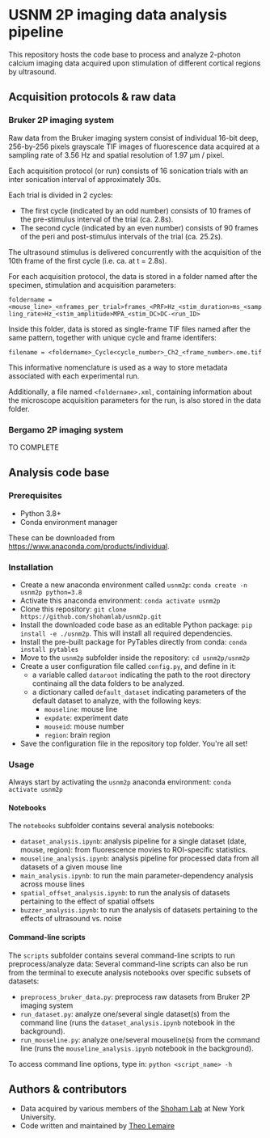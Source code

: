 # USNM 2P imaging data analysis pipeline

This repository hosts the code base to process and analyze 2-photon calcium imaging data acquired upon stimulation of different cortical regions by ultrasound.

## Acquisition protocols & raw data

### Bruker 2P imaging system

Raw data from the Bruker imaging system consist of individual 16-bit deep, 256-by-256 pixels grayscale TIF images of fluorescence data acquired at a sampling rate of 3.56 Hz and spatial resolution of 1.97 μm / pixel.

Each acquisition protocol (or run) consists of 16 sonication trials with an inter sonication interval of approximately 30s.

Each trial is divided in 2 cycles:
- The first cycle (indicated by an odd number) consists of 10 frames of the pre-stimulus interval of the trial (ca. 2.8s).
- The second cycle (indicated by an even number) consists of 90 frames of the peri and post-stimulus intervals of the trial (ca. 25.2s).

The ultrasound stimulus is delivered concurrently with the acquisition of the 10th frame of the first cycle (i.e. ca. at t = 2.8s).

For each acquisition protocol, the data is stored in a folder named after the specimen, stimulation and acquisition parameters:

`foldername = <mouse_line>_<nframes_per_trial>frames_<PRF>Hz_<stim_duration>ms_<sampling_rate>Hz_<stim_amplitude>MPA_<stim_DC>DC-<run_ID>`

Inside this folder, data is stored as single-frame TIF files named after the same pattern, together with unique cycle and frame identifers:

`filename = <foldername>_Cycle<cycle_number>_Ch2_<frame_number>.ome.tif`

This informative nomenclature is used as a way to store metadata associated with each experimental run.

Additionally, a file named `<foldername>.xml`, containing information about the microscope acquisition parameters for the run, is also stored in the data folder.

### Bergamo 2P imaging system

TO COMPLETE

## Analysis code base

### Prerequisites

- Python 3.8+
- Conda environment manager

These can be downloaded from https://www.anaconda.com/products/individual.

### Installation

- Create a new anaconda environment called `usnm2p`: `conda create -n usnm2p python=3.8`
- Activate this anaconda environment: `conda activate usnm2p`
- Clone this repository: `git clone https://github.com/shohamlab/usnm2p.git`
- Install the downloaded code base as an editable Python package: `pip install -e ./usnm2p`. This will install all required dependencies.
- Install the pre-built package for PyTables directly from conda: `conda install pytables`
- Move to the `usnm2p` subfolder inside the repository: `cd usnm2p/usnm2p` 
- Create a user configuration file called `config.py`, and define in it:
    - a variable called `dataroot` indicating the path to the root directory continaing all the data folders to be analyzed.
    - a dictionary called `default_dataset` indicating parameters of the default dataset to analyze, with the following keys:
        - `mouseline`: mouse line
        - `expdate`: experiment date
        - `mouseid`: mouse number
        - `region`: brain region
- Save the configuration file in the repository top folder. You're all set!

### Usage

Always start by activating the `usnm2p` anaconda environment: `conda activate usnm2p`

#### Notebooks

The `notebooks` subfolder contains several analysis notebooks:
- `dataset_analysis.ipynb`: analysis pipeline for a single dataset (date, mouse, region): from fluorescence movies to ROI-specific statistics.
- `mouseline_analysis.ipynb`: analysis pipeline for processed data from all datasets of a given mouse line
- `main_analysis.ipynb`: to run the main parameter-dependency analysis across mouse lines
- `spatial_offset_analysis.ipynb`: to run the analysis of datasets pertaining to the effect of spatial offsets
- `buzzer_analysis.ipynb`: to run the analysis of datasets pertaining to the effects of ultrasound vs. noise

#### Command-line scripts

The `scripts` subfolder contains several command-line scripts to run preprocess/analyze data:
Several command-line scripts can also be run from the terminal to execute analysis notebooks over specific subsets of datasets:
- `preprocess_bruker_data.py`: preprocess raw datasets from Bruker 2P imaging system
- `run_dataset.py`: analyze one/several single dataset(s) from the command line (runs the `dataset_analysis.ipynb` notebook in the background).
- `run_mouseline.py`: analyze one/several mouseline(s) from the command line (runs the `mouseline_analysis.ipynb` notebook in the background).

To access command line options, type in: `python <script_name> -h`

## Authors & contributors

- Data acquired by various members of the [Shoham Lab](https://nie-lab.org/) at New York University.
- Code written and maintained by [Theo Lemaire](mailto:theo.lemaire1@gmail.com)
